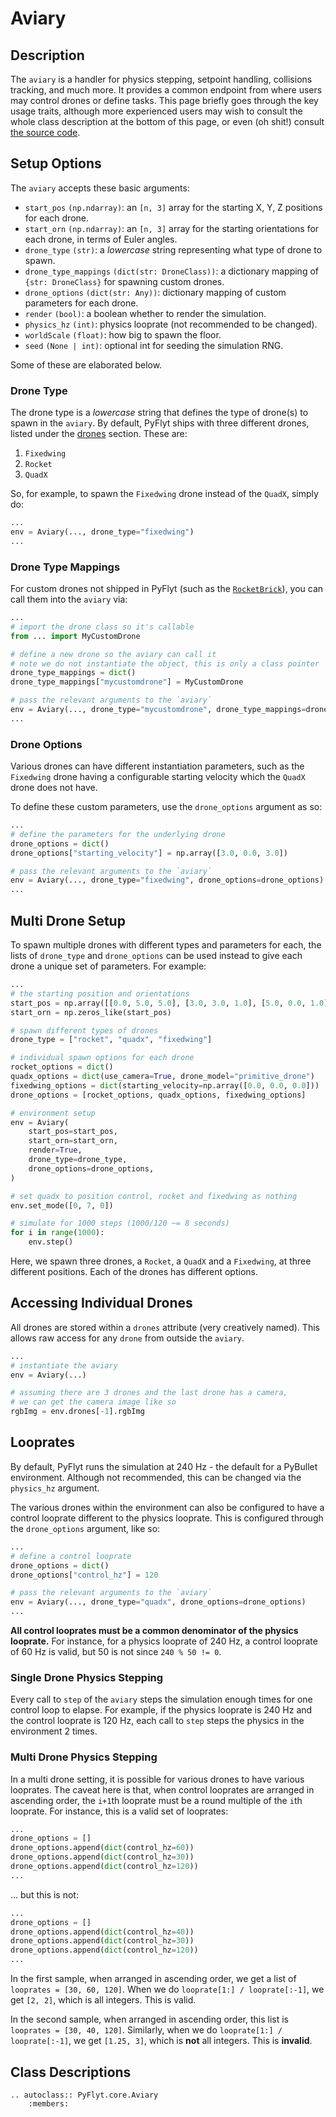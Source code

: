 # Aviary

## Description

The `aviary` is a handler for physics stepping, setpoint handling, collisions tracking, and much more.
It provides a common endpoint from where users may control drones or define tasks.
This page briefly goes through the key usage traits,
although more experienced users may wish to consult the whole class description at the bottom of this page,
or even (oh shit!) consult [the source code](https://github.com/jjshoots/PyFlyt/blob/master/PyFlyt/core/aviary.py).

## Setup Options

The `aviary` accepts these basic arguments:

- `start_pos` `(np.ndarray)`: an `[n, 3]` array for the starting X, Y, Z positions for each drone.
- `start_orn` `(np.ndarray)`: an `[n, 3]` array for the starting orientations for each drone, in terms of Euler angles.
- `drone_type` `(str)`: a _lowercase_ string representing what type of drone to spawn.
- `drone_type_mappings` `(dict(str: DroneClass))`: a dictionary mapping of `{str: DroneClass}` for spawning custom drones.
- `drone_options` `(dict(str: Any))`: dictionary mapping of custom parameters for each drone.
- `render` `(bool)`: a boolean whether to render the simulation.
- `physics_hz` `(int)`: physics looprate (not recommended to be changed).
- `worldScale` `(float)`: how big to spawn the floor.
- `seed` `(None | int)`: optional int for seeding the simulation RNG.

Some of these are elaborated below.

### Drone Type

The drone type is a _lowercase_ string that defines the type of drone(s) to spawn in the `aviary`.
By default, PyFlyt ships with three different drones, listed under the [drones](../core/drones) section.
These are:

1. `Fixedwing`
2. `Rocket`
3. `QuadX`

So, for example, to spawn the `Fixedwing` drone instead of the `QuadX`, simply do:

```python
...
env = Aviary(..., drone_type="fixedwing")
...
```

### Drone Type Mappings

For custom drones not shipped in PyFlyt (such as the [`RocketBrick`](https://github.com/jjshoots/PyFlyt/tree/master/examples/core/custom_uavs)), you can call them into the `aviary` via:

```python
...
# import the drone class so it's callable
from ... import MyCustomDrone

# define a new drone so the aviary can call it
# note we do not instantiate the object, this is only a class pointer
drone_type_mappings = dict()
drone_type_mappings["mycustomdrone"] = MyCustomDrone

# pass the relevant arguments to the `aviary`
env = Aviary(..., drone_type="mycustomdrone", drone_type_mappings=drone_type_mappings)
...
```

### Drone Options

Various drones can have different instantiation parameters, such as the `Fixedwing` drone having a configurable starting velocity which the `QuadX` drone does not have.

To define these custom parameters, use the `drone_options` argument as so:

```python
...
# define the parameters for the underlying drone
drone_options = dict()
drone_options["starting_velocity"] = np.array([3.0, 0.0, 3.0])

# pass the relevant arguments to the `aviary`
env = Aviary(..., drone_type="fixedwing", drone_options=drone_options)
...
```

## Multi Drone Setup

To spawn multiple drones with different types and parameters for each, the lists of `drone_type` and `drone_options` can be used instead to give each drone a unique set of parameters.
For example:

```python
...
# the starting position and orientations
start_pos = np.array([[0.0, 5.0, 5.0], [3.0, 3.0, 1.0], [5.0, 0.0, 1.0]])
start_orn = np.zeros_like(start_pos)

# spawn different types of drones
drone_type = ["rocket", "quadx", "fixedwing"]

# individual spawn options for each drone
rocket_options = dict()
quadx_options = dict(use_camera=True, drone_model="primitive_drone")
fixedwing_options = dict(starting_velocity=np.array([0.0, 0.0, 0.0]))
drone_options = [rocket_options, quadx_options, fixedwing_options]

# environment setup
env = Aviary(
    start_pos=start_pos,
    start_orn=start_orn,
    render=True,
    drone_type=drone_type,
    drone_options=drone_options,
)

# set quadx to position control, rocket and fixedwing as nothing
env.set_mode([0, 7, 0])

# simulate for 1000 steps (1000/120 ~= 8 seconds)
for i in range(1000):
    env.step()
```

Here, we spawn three drones, a `Rocket`, a `QuadX` and a `Fixedwing`, at three different positions.
Each of the drones has different options.

## Accessing Individual Drones

All drones are stored within a `drones` attribute (very creatively named).
This allows raw access for any `drone` from outside the `aviary`.

```python
...
# instantiate the aviary
env = Aviary(...)

# assuming there are 3 drones and the last drone has a camera,
# we can get the camera image like so
rgbImg = env.drones[-1].rgbImg
```

## Looprates

By default, PyFlyt runs the simulation at 240 Hz - the default for a PyBullet environment.
Although not recommended, this can be changed via the `physics_hz` argument.

The various drones within the environment can also be configured to have a control looprate different to the physics looprate.
This is configured through the `drone_options` argument, like so:

```python
...
# define a control looprate
drone_options = dict()
drone_options["control_hz"] = 120

# pass the relevant arguments to the `aviary`
env = Aviary(..., drone_type="quadx", drone_options=drone_options)
...
```

__All control looprates must be a common denominator of the physics looprate.__
For instance, for a physics looprate of 240 Hz, a control looprate of 60 Hz is valid, but 50 is not since `240 % 50 != 0`.

### Single Drone Physics Stepping

Every call to `step` of the `aviary` steps the simulation enough times for one control loop to elapse.
For example, if the physics looprate is 240 Hz and the control looprate is 120 Hz, each call to `step` steps the physics in the environment 2 times.

### Multi Drone Physics Stepping

In a multi drone setting, it is possible for various drones to have various looprates.
The caveat here is that, when control looprates are arranged in ascending order, the `i+1`th looprate must be a round multiple of the `i`th looprate.
For instance, this is a valid set of looprates:

```python
...
drone_options = []
drone_options.append(dict(control_hz=60))
drone_options.append(dict(control_hz=30))
drone_options.append(dict(control_hz=120))
...
```

... but this is not:

```python
...
drone_options = []
drone_options.append(dict(control_hz=40))
drone_options.append(dict(control_hz=30))
drone_options.append(dict(control_hz=120))
...
```

In the first sample, when arranged in ascending order, we get a list of `looprates = [30, 60, 120]`.
When we do `looprate[1:] / looprate[:-1]`, we get `[2, 2]`, which is all integers.
This is valid.

In the second sample, when arranged in ascending order, this list is `looprates = [30, 40, 120]`.
Similarly, when we do `looprate[1:] / looprate[:-1]`, we get `[1.25, 3]`, which is __not__ all integers.
This is __invalid__.

## Class Descriptions
```{eval-rst}
.. autoclass:: PyFlyt.core.Aviary
    :members:
```
